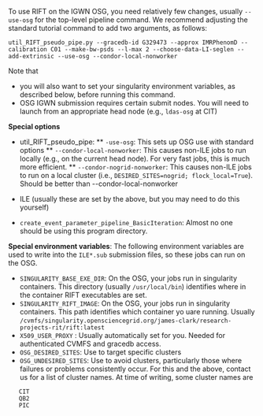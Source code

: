 
To use RIFT on the IGWN OSG, you need relatively few changes, usually ``--use-osg`` for the top-level pipeline command.  We recommend adjusting the standard tutorial command to add two arguments, as follows:

```
util_RIFT_pseudo_pipe.py --gracedb-id G329473 --approx IMRPhenomD --calibration C01 --make-bw-psds --l-max 2 --choose-data-LI-seglen --add-extrinsic --use-osg --condor-local-nonworker
```
Note that 
* you will also want to set your singularity environment variables, as described below, before running this command.
* OSG IGWN submission requires certain submit nodes.  You will need to launch from an appropriate head node (e.g., ``ldas-osg`` at CIT)



**Special options**

* util_RIFT_pseudo_pipe:
** ``-use-osg``: This sets up OSG use with standard options
** ``--condor-local-nonworker``: This causes non-ILE jobs to run locally (e.g., on the current head node). For very fast jobs, this is much more efficient.
** ``--condor-nogrid-nonworker``: This causes non-ILE jobs to run on a local cluster (i.e., ``DESIRED_SITES=nogrid; flock_local=True``).  Should be better than --condor-local-nonworker


* ILE (usually these are set by the above, but you may need to do this yourself)

* ``create_event_parameter_pipeline_BasicIteration``: Almost no one should be using this program directory.

**Special environment variables**: The following environment variables are used to write into the ``ILE*.sub`` submission files, so these jobs can run on the OSG.
* ``SINGULARITY_BASE_EXE_DIR``: On the OSG, your jobs run in singularity containers.  This directory (usually ``/usr/local/bin``) identifies where in the container RIFT executables are set.
* ``SINGULARITY_RIFT_IMAGE``: On the OSG, your jobs run in singularity containers.  This path identifies which container yo uare running.  Usually ``/cvmfs/singularity.opensciencegrid.org/james-clark/research-projects-rit/rift:latest``
* ``X509_USER_PROXY`` : Usually automatically set for you.   Needed for authenticated CVMFS and gracedb access.
* ``OSG_DESIRED_SITES``: Use to target specific clusters
* ``OSG_UNDESIRED_SITES``: Use to avoid clusters, particularly those where failures or problems consistently occur.  For this and the above, contact us for a list of cluster names.  At time of writing, some cluster names are
```
   CIT
   QB2
   PIC
```
